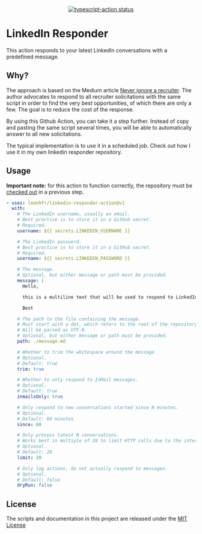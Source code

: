 <p align="center">
  <a href="https://github.com/leonhfr/linkedin-responder-action"><img alt="typescript-action status" src="https://github.com/leonhfr/linkedin-responder-action/workflows/build-test/badge.svg"></a>
</p>

# LinkedIn Responder

This action responds to your latest LinkedIn conversations with a predefined message.

## Why?

The approach is based on the Medium article [Never ignore a recruiter](https://index.medium.com/career-advice-nobody-gave-me-never-ignore-a-recruiter-4474eac9556). The author advocates to respond to all recruiter solicitations with the same script in order to find the very best opportunities, of which there are only a few. The goal is to reduce the cost of the response.

By using this Github Action, you can take it a step further. Instead of copy and pasting the same script several times, you will be able to automatically answer to all new solicitations.

The typical implementation is to use it in a scheduled job. Check out how I use it in my own linkedin responder repository.

## Usage

**Important note:** for this action to function correctly, the repository must be [checked out](https://github.com/actions/checkout) in a previous step.

```yml
- uses: leonhfr/linkedin-responder-action@v1
  with:
    # The LinkedIn username, usually an email.
    # Best practice is to store it in a GitHub secret.
    # Required.
    username: ${{ secrets.LINKEDIN_USERNAME }}

    # The LinkedIn password.
    # Best practice is to store it in a GitHub secret.
    # Required.
    username: ${{ secrets.LINKEDIN_PASSWORD }}

    # The message.
    # Optional, but either message or path must be provided.
    message: |
      Hello,

      this is a multiline text that will be used to respond to LinkedIn messages.

      Best

    # The path to the file containing the message.
    # Must start with a dot, which refers to the root of the repository.
    # Will be parsed as UTF-8.
    # Optional, but either message or path must be provided.
    path: ./message.md

    # Whether to trim the whitespace around the message.
    # Optional.
    # Default: true
    trim: true

    # Whether to only respond to InMail messages.
    # Optional.
    # Default: true
    inmailsOnly: true

    # Only respond to new conversations started since N minutes.
    # Optional.
    # Default: 60 minutes
    since: 60

    # Only process latest N conversations.
    # Works best in multiple of 20 to limit HTTP calls due to the internal LinkedIn API.
    # Optional.
    # Default: 20
    limit: 20

    # Only log actions, do not actually respond to messages.
    # Optional.
    # Default: false
    dryRun: false
```

## License

The scripts and documentation in this project are released under the [MIT License](LICENSE)
